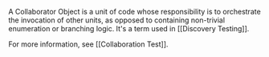 A Collaborator Object is a unit of code whose responsibility is to orchestrate the invocation of other units, as opposed to containing non-trivial enumeration or branching logic. It's a term used in [[Discovery Testing]].

For more information, see [[Collaboration Test]].